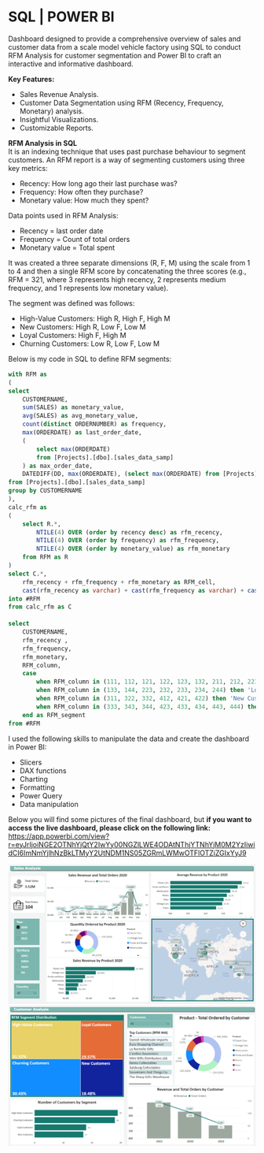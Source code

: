 # SQL | POWER BI
Dashboard designed to provide a comprehensive overview of sales and customer data from a scale model vehicle factory using SQL to conduct RFM Analysis for customer segmentation and Power BI to craft an interactive and informative dashboard.<br/>

**Key Features:**<br/>
- Sales Revenue Analysis.
- Customer Data Segmentation using RFM (Recency, Frequency, Monetary) analysis.
- Insightful Visualizations.
- Customizable Reports.<br/>

**RFM Analysis in SQL**<br/>
 It is an indexing technique that uses past purchase behaviour to segment customers. An RFM report is a way of segmenting customers using three key metrics:<br/>
- Recency: How long ago their last purchase was?
- Frequency: How often they purchase?
- Monetary value: How much they spent?<br/>
  
Data points used in RFM Analysis:<br/>
- Recency = last order date
- Frequency = Count of total orders
- Monetary value = Total spent<br/>
  
It was created a three separate dimensions (R, F, M) using the scale from 1 to 4 and then a single RFM score by concatenating the three scores (e.g., RFM = 321, where 3 represents high recency, 2 represents medium frequency, and 1 represents low monetary value).<br/>

The segment was defined was follows:<br/>
- High-Value Customers: High R, High F, High M
- New Customers: High R, Low F, Low M
- Loyal Customers: High F, High M
- Churning Customers: Low R, Low F, Low M<br/>
  
Below is my code in SQL to define RFM segments:<br/>

```sql
with RFM as
(
select
	CUSTOMERNAME,
	sum(SALES) as monetary_value,
	avg(SALES) as avg_monetary_value,
	count(distinct ORDERNUMBER) as frequency,
	max(ORDERDATE) as last_order_date,
	(
		select max(ORDERDATE)
		from [Projects].[dbo].[sales_data_samp]
	) as max_order_date,
	DATEDIFF(DD, max(ORDERDATE), (select max(ORDERDATE) from [Projects].[dbo].[sales_data_samp])) as recency
from [Projects].[dbo].[sales_data_samp]
group by CUSTOMERNAME
),
calc_rfm as
(
	select R.*,
		NTILE(4) OVER (order by recency desc) as rfm_recency,
		NTILE(4) OVER (order by frequency) as rfm_frequency,
		NTILE(4) OVER (order by monetary_value) as rfm_monetary
	from RFM as R
)
select C.*,
	rfm_recency + rfm_frequency + rfm_monetary as RFM_cell,
	cast(rfm_recency as varchar) + cast(rfm_frequency as varchar) + cast(rfm_monetary as varchar) as RFM_column
into #RFM
from calc_rfm as C

select 
	CUSTOMERNAME,
	rfm_recency , 
	rfm_frequency,
	rfm_monetary,
	RFM_column,
	case
		when RFM_column in (111, 112, 121, 122, 123, 132, 211, 212, 221, 222) then 'Churning Customers'
		when RFM_column in (133, 144, 223, 232, 233, 234, 244) then 'Loyal Customers'
		when RFM_column in (311, 322, 332, 412, 421, 422) then 'New Customers'
		when RFM_column in (333, 343, 344, 423, 433, 434, 443, 444) then 'High-Value Customers'
	end as RFM_segment
from #RFM
```

I used the following skills to manipulate the data and create the dashboard in Power BI:<br/>

- Slicers
- DAX functions
- Charting
- Formatting
- Power Query
- Data manipulation

Below you will find some pictures of the final dashboard, but **if you want to access the live dashboard, please click on the following link:** https://app.powerbi.com/view?r=eyJrIjoiNGE2OTNhYjQtY2IwYy00NGZlLWE4ODAtNThjYTNhYjM0M2YzIiwidCI6ImNmYjlhNzBkLTMyY2UtNDM1NS05ZGRmLWMwOTFlOTZiZGIxYyJ9
<br/>

![alt text](https://github.com/fpfernandes/RFM_SalesAnalysis/blob/650067b7eb2a12e4c8f8aa5d2171512071e092d8/dash1.PNG)
![alt text](https://github.com/fpfernandes/RFM_SalesAnalysis/blob/650067b7eb2a12e4c8f8aa5d2171512071e092d8/dash2.PNG)


